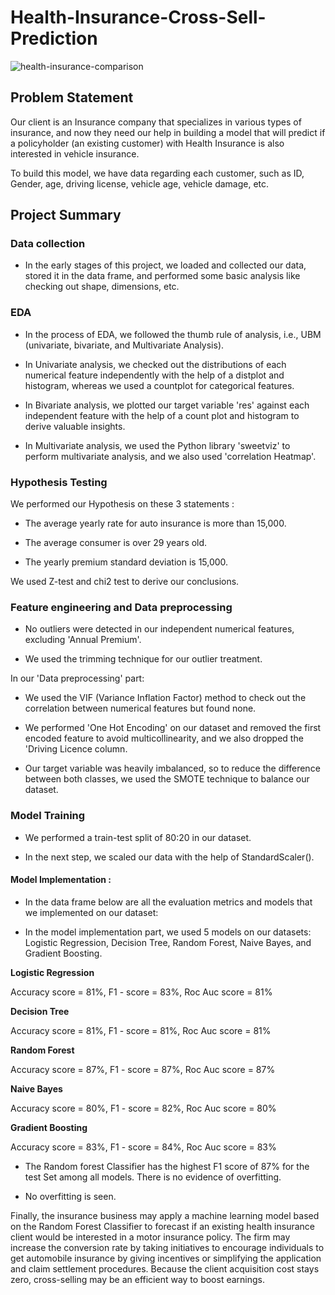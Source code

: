 # Health-Insurance-Cross-Sell-Prediction
![health-insurance-comparison](https://github.com/Sid-9823/Health-Insurance-Cross-Sell-Prediction/assets/125801958/9ea8f700-afbc-4bef-86c3-844f4b3ecd3a)


<H2>Problem Statement</H2>

Our client is an Insurance company that specializes in various types of insurance, and now they need our help in building a model that will predict if a policyholder (an existing customer) with Health Insurance is also interested in vehicle insurance.

To build this model, we have data regarding each customer, such as ID, Gender, age, driving license, vehicle age, vehicle damage, etc.

<H2>Project Summary</H2>

<H3>Data collection</H3>

* In the early stages of this project, we loaded and collected our data, stored it in the data frame, and performed some basic analysis like checking out shape, dimensions, etc.

<H3>EDA</H3>

* In the process of EDA, we followed the thumb rule of analysis, i.e., UBM (univariate, bivariate, and Multivariate Analysis).

* In Univariate analysis, we checked out the distributions of each numerical feature independently with the help of a distplot and histogram, 
  whereas we used a countplot for categorical features.

* In Bivariate analysis, we plotted our target variable 'res' against each independent feature with the help of a count plot and histogram to 
  derive valuable insights.

* In Multivariate analysis, we used the Python library 'sweetviz' to perform multivariate analysis, and we also used 'correlation Heatmap'.

<H3>Hypothesis Testing</H3>

We performed our Hypothesis on these 3 statements :

* The average yearly rate for auto insurance is more than 15,000.

* The average consumer is over 29 years old.

* The yearly premium standard deviation is 15,000.

We used Z-test and chi2 test to derive our conclusions.

<H3>Feature engineering and Data preprocessing</H3>
  
* No outliers were detected in our independent numerical features, excluding 'Annual Premium'.

* We used the trimming technique for our outlier treatment.

</H4>In our 'Data preprocessing' part:</H4>

* We used the VIF (Variance Inflation Factor) method to check out the correlation between numerical features but found none.

* We performed 'One Hot Encoding' on our dataset and removed the first encoded feature to avoid multicollinearity, and we also dropped the 
  'Driving Licence column.

* Our target variable was heavily imbalanced, so to reduce the difference between both classes, we used the SMOTE technique to balance our 
  dataset.

<H3>Model Training</H3>

* We performed a train-test split of 80:20 in our dataset.

* In the next step, we scaled our data with the help of StandardScaler().

<H4>Model Implementation :</H4>

* In the data frame below are all the evaluation metrics and models that we implemented on our dataset:

* In the model implementation part, we used 5 models on our datasets: Logistic Regression, Decision Tree, Random Forest, Naive Bayes, and 
  Gradient Boosting.

**Logistic Regression**

Accuracy score = 81%, F1 - score = 83%, Roc Auc score = 81%

**Decision Tree**

Accuracy score = 81%, F1 - score = 81%, Roc Auc score = 81%

**Random Forest**

Accuracy score = 87%, F1 - score = 87%, Roc Auc score = 87%

**Naive Bayes**

Accuracy score = 80%, F1 - score = 82%, Roc Auc score = 80%

**Gradient Boosting**

Accuracy score = 83%, F1 - score = 84%, Roc Auc score = 83%

* The Random forest Classifier has the highest F1 score of 87% for the test Set among all models. There is no evidence of overfitting.

* No overfitting is seen.

Finally, the insurance business may apply a machine learning model based on the Random Forest Classifier to forecast if an existing health insurance client would be interested in a motor insurance policy. The firm may increase the conversion rate by taking initiatives to encourage individuals to get automobile insurance by giving incentives or simplifying the application and claim settlement procedures. Because the client acquisition cost stays zero, cross-selling may be an efficient way to boost earnings.

